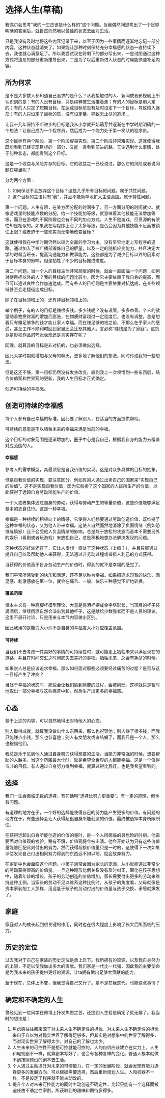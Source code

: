 # 选择人生(草稿)


我偶尔会思考“我的一生应该是什么样的”这个问题。当我偶然间思考出了一个足够明确的答案后，就自然而然地以最佳的状态去面对生活。

只是我没有及时地将这些内容记录下来，以至于因为一些事情而逐渐地忘记一部分内容，这种状态就消失了。如果能让那种时刻保持充分幸福感的状态一直持续下去，我也就心满意足了。所以我尝试现在将剩下的部分写出来，一是试图通过这种方式将遗忘的部分重新推导出来，二是为了以后重新进入状态的时候能快速补足内容。

<!-- more -->

## 所为何求

是不是大多数人都知道自己追求的是什么？从我接触过的人、新闻或者影视剧上所认识到的是：有的人没有目标，只是纯粹被生活推着走；有的人的目标是别人定的；有的人只定了短期目标，在达成目标前没有及时设定下一个目标，导致陷入迷茫；有的人只设定了目标的质，没有设定量，导致无止尽的追求...

让我十几年保持不断进步的目标是我从小学就开始萌芽并逐渐在中学时期明确的一个想法：让自己成为一个程序员，然后成为一个能力处于第一梯队的程序员。

这个目标有两个阶段，第一个阶段容易实现，第二个阶段非常难实现。这就使得我既能看到已经实现目标的一部分，又能一直看到前进的路。无论遇到什么事情，处于何种状态，都能看到这个目标。

这是一个收益与风险并存的目标。它的收益之一已经说过，那么它的风险或者说问题在哪里呢？

分为两个方面：

1. 如何保证不会放弃这个目标？这是几乎所有目标的问题。属于共性问题。
2. 这个目标的主语只有“我”，并且不能简单地扩大主语范围。属于特性问题。

第一个问题。人生有限，在某方面分配的时间多了，另一方面分配的时间就少。就像游戏里的技能点数的分配，给一个技能加等级，就意味着其他技能无法增加等级，而且在游戏的不同阶段也会有不同的加点方式。人生不是游戏，但资源的有限性却是相似的。如果我在写程序上点了太多等级，是否会因为其他技能不足而被锁住上限？或者迫于一些现实而无奈地改变目标？

这就使得我在中学时期仍然以较为全面的学习为主，没有早早地走上写程序的道路。通过加入了校广播部锻炼自己的胆量，以及一定的随机应变能力。并且决定大学的时候当班长，提高沟通能力和做事能力。这些都是为了减少目标以外的因素对于目标本身的影响，但是牺牲了不少的目标推进进度。

第二个问题。当一个人的目标主体非常局限的时候，就会一直面临一个问题：如何对待目标以外的人？我的目标的问题比较小，因为它主要依赖于我自身的提高，而且可以通过良性合作加速达成。而有些人的目标则是主要依靠对抗达成，在某些领域甚至会走捷径达成目标。

除了在目标领域上的，还有非目标领域上的。

举个例子，有的人的目标是赚很多钱。多少钱呢？没有设限，多多益善。个人的欲望随着物质财富的增加而膨胀，在物质财富超过一定程度后，也没有调整。总是想着只有赚足够多的钱才能让家人幸福。而在赚足够的钱之前，不那么在乎家人的感受，甚至工作不顺利时回到家里还会迁怒其他人。言必称“赚钱是为了家庭”。这究竟是影视作品的夸张表现还是真实存在呢？

同理，就算我的目标是非对抗的，也必须做出选择。

因此大学时期就增加与父母的聊天，更多地了解他们的想法，同时传递我的一些想法。

但是这还不够，第一目标仍然没有发生改变。直到我上一次领悟到一些东西后，结合价值观和世界观的更新，我的人生目标才正式确定。

创造可持续的幸福感。

## 创造可持续的幸福感

每个人都有自己幸福的标准，因此要了解别人，在适当的方面提供帮助。

可持续的意思是不以牺牲未来的幸福来满足当前的幸福。

这个目标的对象范围是逐渐增加的，圈子中心是我自己，根据我自身的能力去覆盖对应范围的人。

#### 幸福感

参考人的需求模型，其最顶层是自我价值的实现。这是对众多具体的目标的抽象。

但是自我价值的实现，要注意区分。例如有的人通过出卖自己的国家来“实现自己的价值”。这不是实现自我价值，因为它贱卖了这个国家的人民所生产的价值，以此获得了远超自身劳动所能生产的价值。

一个人或者集体通过自身的劳动，获得与劳动产生的等量价值，这些价值能够满足基本的衣食住行。这是一种幸福。

幸福是一种持续的积极向上的情感，它使得人们想要通过劳动创造价值，既维持了这种幸福的状态，又为他人带来幸福。这使人自然而然地消除了负面情绪（例如恐惧与愤怒）且不会受他人负面情绪的影响，总是处于放松的状态而基本不需要另外的娱乐（看剧或者玩游戏）来放松自己，总是积极地想办法解决发现的问题。

这种状态的好处还在于，它让人很想一直处于这种状态（上瘾？），并且只能通过提升自己以及帮助他人来获得，无法通过非劳动过程或者损人利己的方式获得。

当获得的价值高于自身劳动生产的价值时，得到的就不是幸福的感觉了。

我们平常所感受到的快乐和满足，还不足以称为幸福。如果把追求短暂的快乐、满足感、刺激感放在第一位，就会在痛苦、一般、快乐三种感觉不断地转换。

#### 覆盖范围

资本主义有一种高脚杯模型理论，大意是将酒杯摆成金字塔形状，当顶层的杯子装满酒后，继续倒酒自然会溢出到其他杯子。这是献给少数强者而不是人民的理论。这里不展开讨论，只是用来与本节内容做出区别。

因此我用的是能力大小而不是自身的幸福度大小对应覆盖范围。

#### 可持续

当我们不去考虑一件美好的事情的可持续性时，就可能走上牺牲未来以满足现在的道路，并且在时间交汇之时彻底失去美好的事物。牺牲未来，总会有耗尽的时候。

如果说人总是应该追求幸福，那么如何面对那些必须要经过痛苦的过程？是否与这一目标产生了冲突？

当处于幸福的状态时，那些会让我们感到痛苦的过程，会被削弱。这样就只是暂时地取出一部分幸福与这些痛苦中和，然后生产出更多的幸福感。

## 心态

基于上述的内容，可以自然地得出对待他人的心态。

别人取得成就，就算我没做出什么东西来，那么也祝贺他；别人赚了很多钱，而我只能赚点小钱，那么也恭喜他；别人有女朋友或者结婚了，而我只是一个人，那么也祝福他们。

我总是乐于见到他人通过自身努力获得想要的生活。当能力非常强的时候，想要帮助的人越多。当这个范围最大化时，就是希望全世界的人都能幸福。这是一个值得奋斗的目标。有人通过自身努力得到幸福，就算过得比我好，也是我希望看到的。

## 选择

我们一生会面临无数的选择。有句话叫“选择比努力更重要”。有一定的道理，但也有问题。

有道理的地方在于，一个好的选择能使得自己的努力能产生更多的价值。有问题的地方在于，有些选择会让人获得超出自身所能创造的价值，最终被选择本身所限制住。

在获得远超出自身所能创造的价值的量时，是一个人所面临的最危险的时刻。他需要面对价值观的考验，稍有不慎，价值观将会被击溃。他会开始认为只有这些价值量能够匹配此刻付出的努力。然而获得超额价值量只是一时的，这使得下一次如果评估发现自己付出相同努力得到的东西远不如以前，就会放弃努力。

在家庭中也会面临这个问题。小孩子通常会因为家长的宠溺，从小就能通过非常少的劳动获得很高的价值量。一旦这种畸形比例关系没有及时纠正，固化在孩子思想中，随着年龄的增长，孩子的劳动创造的价值增加，家长需要付出更多的劳动来维持这种比例。当家长的劳动不足以维系这种比例时，从孩子的角度看，父母就像是资本家剥削工人那样，用远低于孩子的劳动付出的价值量与孩子交换，矛盾就爆发了。

## 家庭

家庭对人的成长起到很关键的作用，同时也在很大程度上影响了长大后所面临的压力。


## 历史的定位

过去我对于自己在家族的历史定位是承上启下。我所拥有的资源，以及我自身努力的上限，不足以使我做出多大的贡献。我们家是一代比一代强，因此我的主要使命是为我未来的孩子提供更好的资源，让ta拥有做出足够大贡献的能力。

至于现在，总体上不变，但我觉得自己又行了。是不是在我这代，也能做点事情？

## 确定和不确定的人生

曾经见到一位同学在微博上抒发焦虑之苦，还提到人生若是确定了就无趣了。我当时的想法是：

1. 焦虑感往往都来源于对未来人生不确定性的担忧，对未来人生不确定性的担忧来自于自以为对现实世界了解得足够多，但其实是对想象中的世界了解得多，而对现实世界了解得太少。对自己的了解也太少。
2. 人生未来的可控性不是想可控就能可控的，人的自信应该建立在实力上。人生和电视剧不一样，就算剧本写好了，也会有各种各样的变化。普通人根本就做不到按照预设的剧本去生活。
3. 个人通过主动提升对未来的可控能力，在一定的发展阶段，就会发现有能力选择更多的发展方向，可以根据需要选择，然后重新规划人生。人和机器不一样，不是设定了程序就不能主动改的。
4. 提升个人对未来可控能力的同时主动创造不确定性，比起只能有一个选择而被迫任由不确定性宰割，所获取到的趣味和期待多得多。





